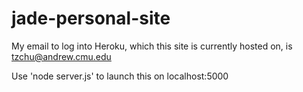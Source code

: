 # jade-personal-site
My email to log into Heroku, which this site is currently hosted on, is
tzchu@andrew.cmu.edu 

Use  'node server.js' to launch this on localhost:5000
